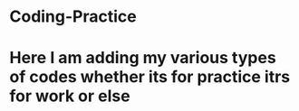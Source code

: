 # Coding-Practice

# Here I am adding my various types of codes whether its for practice itrs for work or else